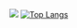 ![](https://github-readme-stats.vercel.app/api?username=peihuanhuan)
[![Top Langs](https://github-readme-stats.vercel.app/api/top-langs/?username=peihuanhuan&layout=compact)](https://github.com/anuraghazra/github-readme-stats)
